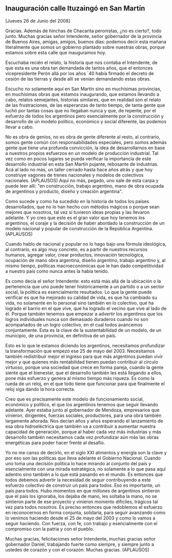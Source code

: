 Inauguración calle Ituzaingó en San Martín
------------------------------------------

[Jueves 26 de Junio del 2008]

Gracias. Además de hinchas de Chacarita peronistas, ¿no es cierto?, todo
junto. Muchas gracias señor Intendente, señor gobernador de la provincia
de Buenos Aires, amigas, amigos, buenos días: podemos decir esta mañana
literalmente que somos un gobierno plantado sobre nuestras obras, porque
estamos sobre esta calle que inauguramos hoy.

Escuchaba recién el relato, la historia que nos contaba el Intendente,
de que esta es una obra tan demandada de tantos años, que el entonces
vicepresidente Perón allá por los años ´40 había firmado el decreto de
cesión de las tierras y desde allí se venían demandando estas obras.

Escucho no solamente aquí en San Martín sino en muchísimas provincias,
en muchísimas obras que estamos inaugurando, que estamos llevando a
cabo, relatos semejantes, historias similares, que en realidad son el
relato de las frustraciones, de las esperanzas de tanto tiempo, de tanta
gente que luchó por tantas cosas que no llegaban nunca y que, de
repente, por el esfuerzo de todos los argentinos pero esencialmente por
la construcción y desarrollo de un modelo político, económico y social
diferente, las podemos llevar a cabo.

No es obra de genios, no es obra de gente diferente al resto, al
contrario, somos gente común con responsabilidades especiales, pero
somos además gente que tiene una profunda convicción, la idea de
desarrollarnos en base a nuestros propios esfuerzos en un modelo de
producción industrial. Tal vez como en pocos lugares se pueda verificar
la importancia de este desarrollo industrial en esta San Martín pujante,
rebosante de industrias. Acá al lado no más, un taller cerrado hasta
hace años atrás y que hoy construye vagones de trenes nacionales y
modelos de colectivos nacionales. (APLAUSOS) Aquí no más, pegado, uno
sale de esta carpa y puede leer allí: "en construcción, trabajo
argentino, mano de obra ocupada de argentinos y producto, diseño y
creación argentina".

Como sucede y como ha sucedido en la historia de todos los países
desarrollados, que no lo han hecho con métodos mágicos o porque sean
mejores que nosotros, tal vez sí tuvieron ideas propias y las llevaron
adelante. Y yo creo que este es el gran valor que hoy tenemos los
argentinos, el coraje y la decisión de haber abordado la construcción de
un modelo nacional y popular de construcción de la República Argentina.
(APLAUSOS)

Cuando hablo de nacional y popular no lo hago bajo una fórmula
ideológica, al contrario, es algo muy concreto, es a partir de nuestros
recursos humanos, agregar valor, crear productos, innovación
tecnológica, ocupación de mano obra argentina, diseño argentino, trabajo
argentino y, al mismo tiempo, políticas macroeconómicas que le han dado
competitividad a nuestro país como nunca antes la había tenido.

Es como decía el señor Intendente: esto está más allá de la ubicación o
la pertenencia que uno puede tener históricamente a un partido o a un
sector social, la política es esencialmente resultados. Lo que la gente
puede verificar es que ha mejorado su calidad de vida, es que ha
cambiado su vida, no solamente en lo personal sino también en lo
colectivo, qué ha logrado el barrio en el que vive, qué ha logrado el
vecino que vive al lado de él. Porque también tenemos que empezar a
advertir los argentinos que los logros individuales nunca son demasiado
duraderos cuando no son acompañados de un logro colectivo, en el cual
todos avancemos conjuntamente. Esta es la clave de la sustentabilidad de
un modelo, de un municipio, de una provincia, en definitiva de un país.

Esto es lo que le estamos diciendo los argentinos, necesitamos
profundizar la transformación que empezó ese 25 de mayo del 2003.
Necesitamos también redistribuir mejor el ingreso para que más
argentinos puedan vivir mejor y que quienes más rentabilidad tienen
puedan contribuir al círculo virtuoso, porque una sociedad que crece en
forma pareja, cuando la gente siente que el bienestar, que el desarrollo
también les está llegando a ellos, pone más esfuerzo y genera al mismo
tiempo más riqueza. Es como la rueda de un reloj, en el que todo tiene
que funcionar para que finalmente el reloj siga dando la hora correcta.

Creo que es precisamente este modelo de funcionamiento social, económico
y político, el que los argentinos tenemos que seguir llevando adelante.
Ayer estaba junto al gobernador de Mendoza, empresarios que vinieron,
dirigentes, fuerzas sociales, productores, para una obra también
largamente añorada. Nos decían años y años esperando el lanzamiento de
esa obra hidroeléctrica que también va a contribuir a aumentar nuestra
capacidad de generación, porque al haber cada vez más industrias y más
desarrollo también necesitamos cada vez profundizar aún más las obras
energéticas para poder hacer frente al desafío.

Yo no me canso de decirlo, en el siglo XXI alimentos y energía son la
clave y por eso son las políticas que lleva adelante el Gobierno
Nacional. Cuando uno toma una decisión política lo hace mirando al
conjunto del país y esencialmente con una mirada estratégica, no
solamente a lo que pasa aquí adentro sino también a lo que está pasando
en el mundo. Es entonces que todos debemos advertir la necesidad de
seguir contribuyendo a este esfuerzo colectivo de construir un país para
todos. Eso es importante, un país para todos. Hubo momentos en que
millones de argentinos sintieron que el país los ignoraba, los dejaba de
mano, les soltaba la mano, no se sintieron parte de ese proyecto y
vinieron momento difíciles, trágicos tal vez para todos nosotros. Es
preciso entonces que redoblemos el esfuerzo en reconocernos en forma
conjunta, solidaria, para seguir avanzando como lo venimos haciendo
desde el 25 de mayo del 2003 y como lo vamos a seguir haciendo. Con
fuerza, con fe, con trabajo y esencialmente con el compromiso con la
patria y con el pueblo.

Muchas gracias, felicitaciones señor Intendente, muchas gracias señor
gobernador Daniel, trabajando fuerte como siempre, y siempre junto a
ustedes de corazón y con el corazón. Muchas gracias. (APLAUSOS)

 

 

 
